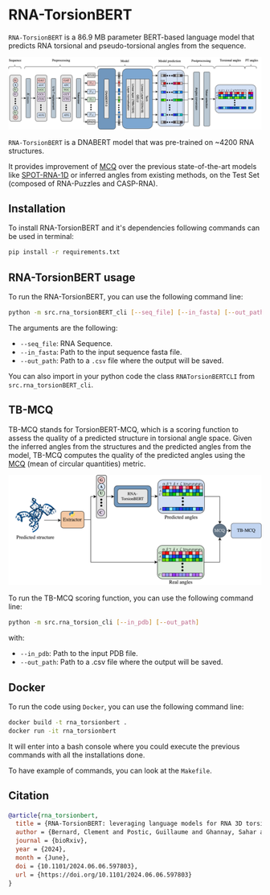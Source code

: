 # RNA-TorsionBERT

`RNA-TorsionBERT` is a 86.9 MB parameter BERT-based language model that predicts RNA torsional and pseudo-torsional angles from the sequence.

![](./img/dnabert_architecture_final.png)


`RNA-TorsionBERT` is a DNABERT model that was pre-trained on ~4200 RNA structures.

It provides improvement of [MCQ](https://github.com/tzok/mcq4structures) over the previous state-of-the-art models like 
[SPOT-RNA-1D](https://github.com/jaswindersingh2/SPOT-RNA-1D) or inferred angles from existing methods, on the Test Set (composed of RNA-Puzzles and CASP-RNA).

## Installation

To install RNA-TorsionBERT and it's dependencies following commands can be used in terminal:

```bash
pip install -r requirements.txt 
```


## RNA-TorsionBERT usage

To run the RNA-TorsionBERT, you can use the following command line:
```bash
python -m src.rna_torsionBERT_cli [--seq_file] [--in_fasta] [--out_path]
```

The arguments are the following:
- `--seq_file`: RNA Sequence. 
- `--in_fasta`: Path to the input sequence fasta file. 
- `--out_path`: Path to a `.csv` file where the output will be saved. 

You can also import in your python code the class `RNATorsionBERTCLI` from `src.rna_torsionBERT_cli`. 


## TB-MCQ

TB-MCQ stands for TorsionBERT-MCQ, which is a scoring function to assess the quality of a predicted structure in torsional angle space.
Given the inferred angles from the structures and the predicted angles from the model, TB-MCQ computes the quality of the predicted angles using 
the [MCQ](https://github.com/tzok/mcq4structures) (mean of circular quantities) metric.

![](./img/torsion_bert_mcq_T.png)

To run the TB-MCQ scoring function, you can use the following command line:
```bash
python -m src.rna_torsion_cli [--in_pdb] [--out_path]
```
with:

- `--in_pdb`: Path to the input PDB file.
- `--out_path`: Path to a .csv file where the output will be saved.


## Docker 
To run the code using `Docker`, you can use the following command line:
```bash
docker build -t rna_torsionbert .
docker run -it rna_torsionbert 
```

It will enter into a bash console where you could execute the previous commands with all the installations done. 

To have example of commands, you can look at the `Makefile`.


## Citation

```bibtex
@article{rna_torsionbert,
  title = {RNA-TorsionBERT: leveraging language models for RNA 3D torsion angles prediction},
  author = {Bernard, Clement and Postic, Guillaume and Ghannay, Sahar and Tahi, Fariza},
  journal = {bioRxiv},
  year = {2024},
  month = {June},
  doi = {10.1101/2024.06.06.597803},
  url = {https://doi.org/10.1101/2024.06.06.597803}
}
```

